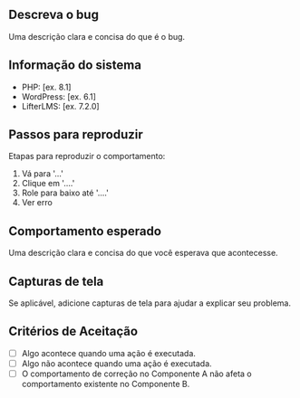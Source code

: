 ## Descreva o bug
Uma descrição clara e concisa do que é o bug.

## Informação do sistema
- PHP: [ex. 8.1]
- WordPress: [ex. 6.1]
- LifterLMS: [ex. 7.2.0]

## Passos para reproduzir
Etapas para reproduzir o comportamento:
1. Vá para '...'
2. Clique em '....'
3. Role para baixo até '....'
4. Ver erro

## Comportamento esperado
Uma descrição clara e concisa do que você esperava que acontecesse.

## Capturas de tela
Se aplicável, adicione capturas de tela para ajudar a explicar seu problema.

## Critérios de Aceitação

<!-- Defina as condições que devem ser verdadeiras para encerrar o problema. -->

- [ ] Algo acontece quando uma ação é executada.
- [ ] Algo não acontece quando uma ação é executada.
- [ ] O comportamento de correção no Componente A não afeta o comportamento existente no Componente B.
